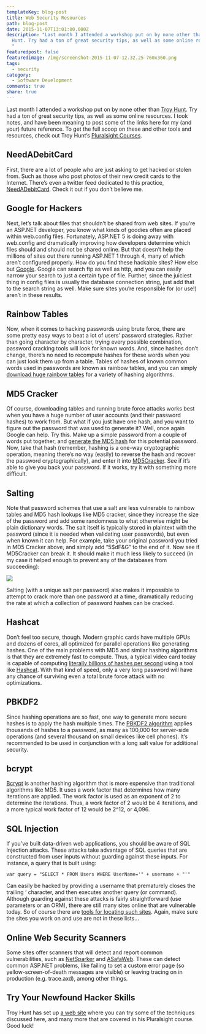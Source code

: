 ```yaml
---
templateKey: blog-post
title: Web Security Resources
path: blog-post
date: 2015-11-07T13:01:00.000Z
description: "Last month I attended a workshop put on by none other than Troy
  Hunt. Try had a ton of great security tips, as well as some online resources.
  "
featuredpost: false
featuredimage: /img/screenshot-2015-11-07-12.32.25-760x360.png
tags:
  - security
category:
  - Software Development
comments: true
share: true
---
```

Last month I attended a workshop put on by none other than [Troy Hunt](http://www.troyhunt.com/). Try had a ton of great security tips, as well as some online resources. I took notes, and have been meaning to post some of the links here for my (and your) future reference. To get the full scoop on these and other tools and resources, check out Troy Hunt’s [Pluralsight Courses](http://bit.ly/PluralS).

## NeedADebitCard

First, there are a lot of people who are just asking to get hacked or stolen from. Such as those who post photos of their new credit cards to the Internet. There’s even a twitter feed dedicated to this practice, [NeedADebitCard](https://twitter.com/needadebitcard). Check it out if you don’t believe me.

## Google for Hackers

Next, let’s talk about files that shouldn’t be shared from web sites. If you’re an ASP.NET developer, you know what kinds of goodies often are placed within web.config files. Fortunately, ASP.NET 5 is doing away with web.config and dramatically improving how developers determine which files should and should not be shared online. But that doesn’t help the millions of sites out there running ASP.NET 1 through 4, many of which aren’t configured properly. How do you find these hackable sites? How else but [Google](https://www.google.com/webhp?sourceid=chrome-instant&ion=1&espv=2&ie=UTF-8#q=inurl:ftp+inurl:web.config+filetype:config+connection). Google can search ftp as well as http, and you can easily narrow your search to just a certain type of file. Further, since the juiciest thing in config files is usually the database connection string, just add that to the search string as well. Make sure sites you’re responsible for (or use!) aren’t in these results.

## Rainbow Tables

Now, when it comes to hacking passwords using brute force, there are some pretty easy ways to beat a lot of users’ password strategies. Rather than going character by character, trying every possible combination, password cracking tools will look for known words. And, since hashes don’t change, there’s no need to recompute hashes for these words when you can just look them up from a table. Tables of hashes of known common words used in passwords are known as rainbow tables, and you can simply [download huge rainbow tables](https://www.google.com/webhp?sourceid=chrome-instant&ion=1&espv=2&ie=UTF-8#q=rainbow%20tables) for a variety of hashing algorithms.

## MD5 Cracker

Of course, downloading tables and running brute force attacks works best when you have a huge number of user accounts (and their password hashes) to work from. But what if you just have one hash, and you want to figure out the password that was used to generate it? Well, once again Google can help. Try this. Make up a simple password from a couple of words put together, and [generate the MD5 hash](http://www.miraclesalad.com/webtools/md5.php) for this potential password. Now, take that hash (remember, hashing is a one-way cryptographic operation, meaning there’s no way (easily) to reverse the hash and recover the password cryptographically), and enter it into [MD5Cracker](http://md5cracker.org/). See if it’s able to give you back your password. If it works, try it with something more difficult.

## Salting

Note that password schemes that use a salt are less vulnerable to rainbow tables and MD5 hash lookups like MD5 cracker, since they increase the size of the password and add some randomness to what otherwise might be plain dictionary words. The salt itself is typically stored in plaintext with the password (since it is needed when validating user passwords), but even when known it can help. For example, take your original password you tried in MD5 Cracker above, and simply add “5$dF&G” to the end of it. Now see if MD5Cracker can break it. It should make it much less likely to succeed (in my case it helped enough to prevent any of the databases from succeeding):

![](/img/screenshot-2015-11-07-12.32.25-760x360.png)

Salting (with a unique salt per password) also makes it impossible to attempt to crack more than one password at a time, dramatically reducing the rate at which a collection of password hashes can be cracked.

## Hashcat

Don’t feel too secure, though. Modern graphic cards have multiple GPUs and dozens of cores, all optimized for parallel operations like generating hashes. One of the main problems with MD5 and similar hashing algorithms is that they are extremely fast to compute. Thus, a typical video card today is capable of computing [literally billions of hashes per second](https://gist.github.com/epixoip/8171031) using a tool like [Hashcat](http://hashcat.net/oclhashcat/). With that kind of speed, only a very long password will have any chance of surviving even a total brute force attack with no optimizations.

## PBKDF2

Since hashing operations are so fast, one way to generate more secure hashes is to apply the hash multiple times. The [PBKDF2 algorithm](https://en.wikipedia.org/wiki/PBKDF2) applies thousands of hashes to a password, as many as 100,000 for server-side operations (and several thousand on small devices like cell phones). It’s recommended to be used in conjunction with a long salt value for additional security.

## bcrypt

[Bcrypt](http://wildlyinaccurate.com/bcrypt-choosing-a-work-factor/) is another hashing algorithm that is more expensive than traditional algorithms like MD5. It uses a work factor that determines how many iterations are applied. The work factor is used as an exponent of 2 to determine the iterations. Thus, a work factor of 2 would be 4 iterations, and a more typical work factor of 12 would be 2^12, or 4,096.

## SQL Injection

If you’ve built data-driven web applications, you should be aware of SQL Injection attacks. These attacks take advantage of SQL queries that are constructed from user inputs without guarding against these inputs. For instance, a query that is built using:

`var query = "SELECT * FROM Users WHERE UserName='" + username + "'"`

Can easily be hacked by providing a username that prematurely closes the trailing ‘ character, and then executes another query (or command). Although guarding against these attacks is fairly straightforward (use parameters or an ORM), there are still many sites online that are vulnerable today. So of course there are [tools for locating such sites](http://waziristanihaxor.blogspot.com/2015/02/SQL-VULNERABLE-websites-List.html). Again, make sure the sites you work on and use are not in these lists…

## Online Web Security Scanners

Some sites offer scanners that will detect and report common vulnerabilities, such as [NetSparker](https://www.netsparker.com/web-vulnerability-scanner/) and [ASafaWeb](https://asafaweb.com/Scan?Url=microsoft.com). These can detect common ASP.NET problems, like failing to set a custom error page (so yellow-screen-of-death messages are visible) or leaving tracing on in production (e.g. trace.axd), among other things.

## Try Your Newfound Hacker Skills

Troy Hunt has set up [a web site](http://hackyourselffirst.troyhunt.com/) where you can try some of the techniques discussed here, and many more that are covered in his Pluralsight course. Good luck!